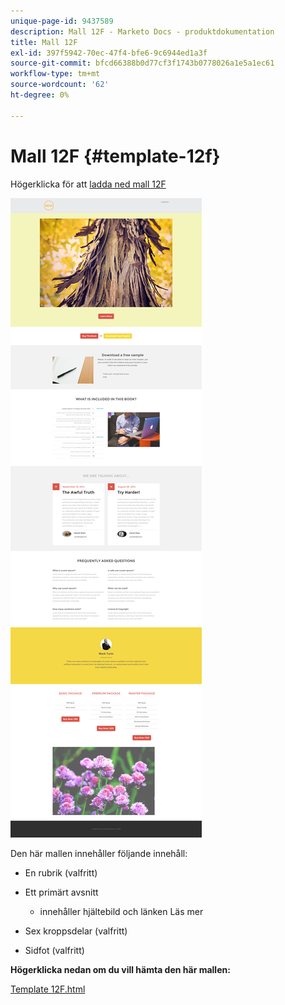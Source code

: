 ```yaml
---
unique-page-id: 9437589
description: Mall 12F - Marketo Docs - produktdokumentation
title: Mall 12F
exl-id: 397f5942-70ec-47f4-bfe6-9c6944ed1a3f
source-git-commit: bfcd66388b0d77cf3f1743b0778026a1e5a1ec61
workflow-type: tm+mt
source-wordcount: '62'
ht-degree: 0%

---
```


# Mall 12F {#template-12f}

Högerklicka för att [ladda ned mall 12F](https://experienceleague.adobe.com/landing/marketo/lp-templates/template-12f.html)

![](assets/image2015-8-4-14-3a51-3a6.png)

Den här mallen innehåller följande innehåll:

* En rubrik (valfritt)
* Ett primärt avsnitt

   * innehåller hjältebild och länken Läs mer

* Sex kroppsdelar (valfritt)
* Sidfot (valfritt)

**Högerklicka nedan om du vill hämta den här mallen:**

[Template 12F.html](https://experienceleague.adobe.com/landing/marketo/lp-templates/template-12f.html)
